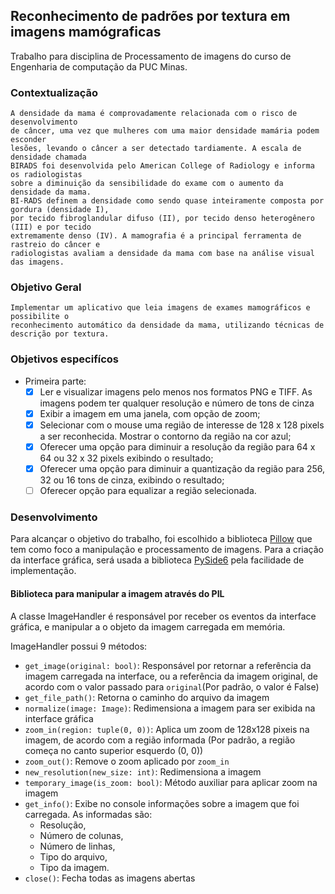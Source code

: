 Reconhecimento de padrões por textura em imagens mamógraficas
---

Trabalho para disciplina de Processamento de imagens do curso de Engenharia de computação da PUC Minas.

### Contextualização
```
A densidade da mama é comprovadamente relacionada com o risco de desenvolvimento
de câncer, uma vez que mulheres com uma maior densidade mamária podem esconder
lesões, levando o câncer a ser detectado tardiamente. A escala de densidade chamada
BIRADS foi desenvolvida pelo American College of Radiology e informa os radiologistas
sobre a diminuição da sensibilidade do exame com o aumento da densidade da mama.
BI-RADS definem a densidade como sendo quase inteiramente composta por gordura (densidade I),
por tecido fibroglandular difuso (II), por tecido denso heterogênero (III) e por tecido
extremamente denso (IV). A mamografia é a principal ferramenta de rastreio do câncer e
radiologistas avaliam a densidade da mama com base na análise visual das imagens.
```

### Objetivo Geral
```
Implementar um aplicativo que leia imagens de exames mamográficos e possibilite o
reconhecimento automático da densidade da mama, utilizando técnicas de descrição por textura.
```

### Objetivos especifícos

* Primeira parte:
    - [x] Ler e visualizar imagens pelo menos nos formatos PNG e TIFF. As imagens podem ter qualquer resolução e número de tons de cinza
    - [x] Exibir a imagem em uma janela, com opção de zoom;
    - [x] Selecionar com o mouse uma região de interesse de 128 x 128 pixels a ser reconhecida. Mostrar o contorno da região na cor azul;
    - [x] Oferecer uma opção para diminuir a resolução da região para 64 x 64 ou 32 x 32 pixels exibindo o resultado;
    - [x] Oferecer uma opção para diminuir a quantização da região para 256, 32 ou 16 tons de cinza, exibindo o resultado;
    - [ ] Oferecer opção para equalizar a região selecionada.

### Desenvolvimento

Para alcançar o objetivo do trabalho, foi escolhido a biblioteca
[Pillow](https://python-pillow.org/) que tem como foco a manipulação e processamento de imagens.
Para a criação da interface gráfica, será usada a biblioteca [PySide6](https://doc.qt.io/qtforpython-6) pela facilidade de implementação.

#### Biblioteca para manipular a imagem através do PIL

A classe ImageHandler é responsável por receber os eventos da interface gráfica, e manipular a o objeto da imagem
carregada em memória.

ImageHandler possui 9 métodos:
 * `get_image(original: bool)`: Responsável por retornar a referência da imagem carregada na interface, ou a referência
  da imagem original, de acordo com o valor passado para `original`(Por padrão, o valor é False)
 * `get_file_path()`: Retorna o caminho do arquivo da imagem
 * `normalize(image: Image)`: Redimensiona a imagem para ser exibida na interface gráfica
 * `zoom_in(region: tuple(0, 0))`: Aplica um zoom de 128x128 pixeis na imagem, de acordo com a
   região informada (Por padrão, a região começa no canto superior esquerdo (0, 0))
 * `zoom_out()`: Remove o zoom aplicado por `zoom_in`
 * `new_resolution(new_size: int)`: Redimensiona a imagem
 * `temporary_image(is_zoom: bool)`: Método auxiliar para aplicar zoom na imagem
 * `get_info()`: Exibe no console informações sobre a imagem que foi carregada. As informadas são:
   - Resolução,
   - Número de colunas,
   - Número de linhas,
   - Tipo do arquivo,
   - Tipo da imagem.
 * `close()`: Fecha todas as imagens abertas